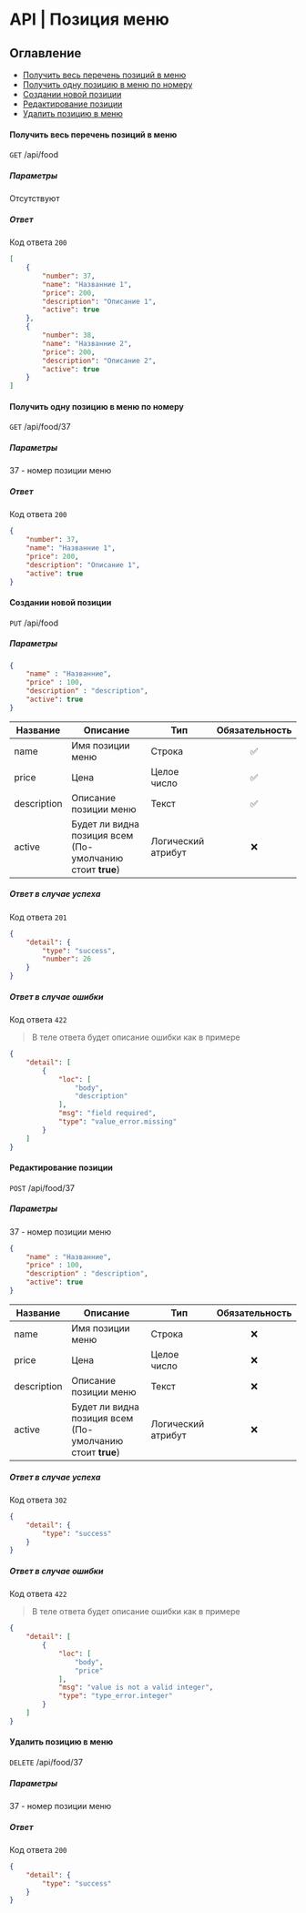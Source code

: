 # API | Позиция меню

## Оглавление
* [Получить весь перечень позиций в меню](#getAll)
* [Получить одну позицию в меню по номеру](#getOnce)
* [Создании новой позиции](#create)
* [Редактирование позиции](#edit)
* [Удалить позицию в меню](#delete)

<a name="getAll"></a>
#### Получить весь перечень позиций в меню
`GET` /api/food
##### Параметры
Отсутствуют

##### Ответ
Код ответа `200`
``` json
[
    {
        "number": 37,
        "name": "Названние 1",
        "price": 200,
        "description": "Описание 1",
        "active": true
    },
    {
        "number": 38,
        "name": "Названние 2",
        "price": 200,
        "description": "Описание 2",
        "active": true
    }
]
```

<a name="getOnce"></a>
#### Получить одну позицию в меню по номеру
`GET` /api/food/37
##### Параметры
37 - номер позиции меню

##### Ответ
Код ответа `200`
``` json
{
    "number": 37,
    "name": "Названние 1",
    "price": 200,
    "description": "Описание 1",
    "active": true
}
```

<a name="create"></a>
#### Создании новой позиции
`PUT` /api/food
##### Параметры
``` json
{
    "name" : "Названние",
    "price" : 100,
    "description" : "description",
    "active": true
}
```
|Название|Описание|Тип|Обязательность|
|--------|--------|---|:--------------:|
|name|Имя позиции меню|Строка|✅|
|price|Цена|Целое число|✅|
|description|Описание позиции меню|Текст|✅|
|active|Будет ли видна позиция всем (По-умолчанию стоит **true**)|Логический атрибут|❌|

##### Ответ в случае успеха
Код ответа `201`
``` json
{
    "detail": {
        "type": "success",
        "number": 26
    }
}
```

##### Ответ в случае ошибки
Код ответа `422`
> В теле ответа будет описание ошибки как в примере
``` json
{
    "detail": [
        {
            "loc": [
                "body",
                "description"
            ],
            "msg": "field required",
            "type": "value_error.missing"
        }
    ]
}
```

<a name="edit"></a>
#### Редактирование позиции
`POST` /api/food/37
##### Параметры
37 - номер позиции меню
``` json
{
    "name" : "Названние",
    "price" : 100,
    "description" : "description",
    "active": true
}
```
|Название|Описание|Тип|Обязательность|
|--------|--------|---|:--------------:|
|name|Имя позиции меню|Строка|❌|
|price|Цена|Целое число|❌|
|description|Описание позиции меню|Текст|❌|
|active|Будет ли видна позиция всем (По-умолчанию стоит **true**)|Логический атрибут|❌|

##### Ответ в случае успеха
Код ответа `302`
``` json
{
    "detail": {
        "type": "success"
    }
}
```

##### Ответ в случае ошибки
Код ответа `422`
> В теле ответа будет описание ошибки как в примере
``` json
{
    "detail": [
        {
            "loc": [
                "body",
                "price"
            ],
            "msg": "value is not a valid integer",
            "type": "type_error.integer"
        }
    ]
}
```

<a name="delete"></a>
#### Удалить позицию в меню
`DELETE` /api/food/37
##### Параметры
37 - номер позиции меню

##### Ответ
Код ответа `200`
``` json
{
    "detail": {
        "type": "success"
    }
}
```